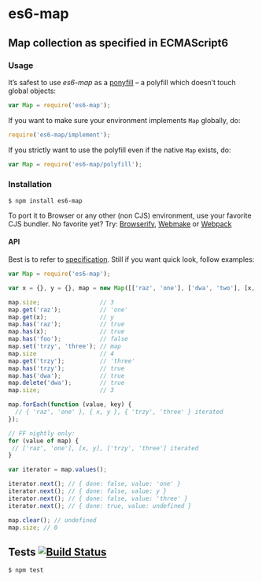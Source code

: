 # es6-map
## Map collection as specified in ECMAScript6

### Usage

It’s safest to use *es6-map* as a [ponyfill](http://kikobeats.com/polyfill-ponyfill-and-prollyfill/) – a polyfill which doesn’t touch global objects:

```javascript
var Map = require('es6-map');
```

If you want to make sure your environment implements `Map` globally, do:

```javascript
require('es6-map/implement');
```

If you strictly want to use the polyfill even if the native `Map` exists, do:

```javascript
var Map = require('es6-map/polyfill');
```

### Installation

	$ npm install es6-map
	
To port it to Browser or any other (non CJS) environment, use your favorite CJS bundler. No favorite yet? Try: [Browserify](http://browserify.org/), [Webmake](https://github.com/medikoo/modules-webmake) or [Webpack](http://webpack.github.io/)

#### API

Best is to refer to [specification](http://people.mozilla.org/~jorendorff/es6-draft.html#sec-map-objects). Still if you want quick look, follow examples:

```javascript
var Map = require('es6-map');

var x = {}, y = {}, map = new Map([['raz', 'one'], ['dwa', 'two'], [x, y]]);

map.size;                 // 3
map.get('raz');           // 'one'
map.get(x);               // y
map.has('raz');           // true
map.has(x);               // true
map.has('foo');           // false
map.set('trzy', 'three'); // map
map.size                  // 4
map.get('trzy');          // 'three'
map.has('trzy');          // true
map.has('dwa');           // true
map.delete('dwa');        // true
map.size;                 // 3

map.forEach(function (value, key) {
  // { 'raz', 'one' }, { x, y }, { 'trzy', 'three' } iterated
});

// FF nightly only:
for (value of map) {
 // ['raz', 'one'], [x, y], ['trzy', 'three'] iterated
}

var iterator = map.values();

iterator.next(); // { done: false, value: 'one' }
iterator.next(); // { done: false, value: y }
iterator.next(); // { done: false, value: 'three' }
iterator.next(); // { done: true, value: undefined }

map.clear(); // undefined
map.size; // 0
```

## Tests [![Build Status](https://travis-ci.org/medikoo/es6-map.png)](https://travis-ci.org/medikoo/es6-map)

	$ npm test
